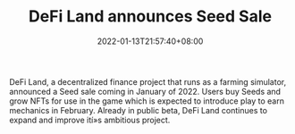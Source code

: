 ﻿---
title: "DeFi Land announces Seed Sale"
date: 2022-01-13T21:57:40+08:00
lastmod: 2022-01-13T16:45:40+08:00
draft: false
authors: ["Fire"]
description: "DeFi Land, a decentralized finance project that runs as a farming simulator, announced a Seed sale coming in January of 2022. Users buy Seeds and grow NFTs for use in the game which is expected to introduce play to earn mechanics in February. Already in public beta, DeFi Land continues to expand and improve ití»s ambitious project."
featuredImage: "defi-land-announces-seed-sale.jpg"
tags: ["Virtual World","Play to Earn"]
categories: ["news"]
news: ["Virtual World"]
weight: 
lightgallery: true
pinned: false
recommend: false
recommend1: false
---

DeFi Land, a decentralized finance project that runs as a farming simulator, announced a Seed sale coming in January of 2022. Users buy Seeds and grow NFTs for use in the game which is expected to introduce play to earn mechanics in February. Already in public beta, DeFi Land continues to expand and improve ití»s ambitious project.

<!--more-->

